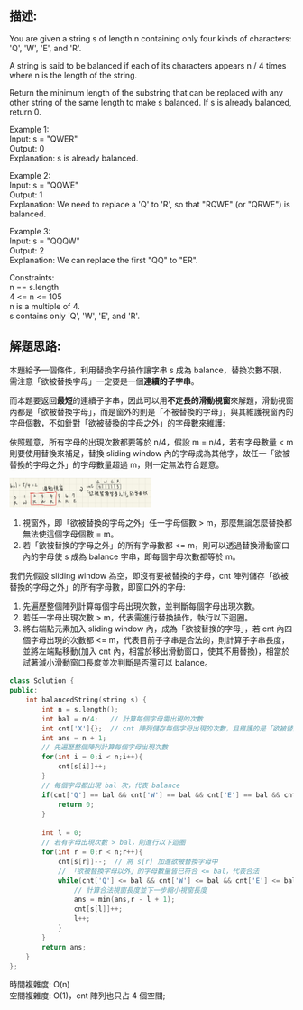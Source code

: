 ## 描述:
You are given a string s of length n containing only four kinds of characters: 'Q', 'W', 'E', and 'R'.

A string is said to be balanced if each of its characters appears n / 4 times where n is the length of the string.

Return the minimum length of the substring that can be replaced with any other string of the same length to make s balanced. If s is already balanced, return 0.  

Example 1:  
Input: s = "QWER"  
Output: 0  
Explanation: s is already balanced.  

Example 2:  
Input: s = "QQWE"  
Output: 1  
Explanation: We need to replace a 'Q' to 'R', so that "RQWE" (or "QRWE") is balanced.  

Example 3:  
Input: s = "QQQW"  
Output: 2  
Explanation: We can replace the first "QQ" to "ER". 
 

Constraints:  
n == s.length  
4 <= n <= 105  
n is a multiple of 4.  
s contains only 'Q', 'W', 'E', and 'R'.

## 解題思路:
本題給予一個條件，利用替換字母操作讓字串 s 成為 balance，替換次數不限，需注意「欲被替換字母」一定要是一個**連續的子字串**。  

而本題要返回**最短**的連續子字串，因此可以用**不定長的滑動視窗**來解題，滑動視窗內都是「欲被替換字母」，而是窗外的則是「不被替換的字母」，與其維護視窗內的字母個數，不如針對「欲被替換的字母之外」的字母數來維護:  

依照題意，所有字母的出現次數都要等於 n/4，假設 m = n/4，若有字母數量 < m 則要使用替換來補足，替換 sliding window 內的字母成為其他字，故任一「欲被替換的字母之外」的字母數量超過 m，則一定無法符合題意。  

<img src="image-4.png" style="width:50%; height:auto;">  
  
1. 視窗外，即「欲被替換的字母之外」任一字母個數 > m，那麼無論怎麼替換都無法使這個字母個數 = m。
2. 若「欲被替換的字母之外」的所有字母數都 <= m，則可以透過替換滑動窗口內的字母使 s 成為 balance 字串，即每個字母次數都等於 m。  

我們先假設 sliding window 為空，即沒有要被替換的字母，cnt 陣列儲存「欲被替換的字母之外」的所有字母數，即窗口外的字母:
1. 先遍歷整個陣列計算每個字母出現次數，並判斷每個字母出現次數。
2. 若任一字母出現次數 > m，代表需進行替換操作，執行以下迴圈。
3. 將右端點元素加入 sliding window 內，成為「欲被替換的字母」，若 cnt 內四個字母出現的次數都 <= m，代表目前子字串是合法的，則計算子字串長度，並將左端點移動(加入 cnt 內，相當於移出滑動窗口，使其不用替換)，相當於試著減小滑動窗口長度並次判斷是否還可以 balance。

```C++
class Solution {
public:
    int balancedString(string s) {
        int n = s.length();
        int bal = n/4;   // 計算每個字母需出現的次數
        int cnt['X']{};  // cnt 陣列儲存每個字母出現的次數，且維護的是「欲被替換字母以外」的字符
        int ans = n + 1;
        // 先遍歷整個陣列計算每個字母出現次數
        for(int i = 0;i < n;i++){
            cnt[s[i]]++;
        }
        // 每個字母都出現 bal 次，代表 balance
        if(cnt['Q'] == bal && cnt['W'] == bal && cnt['E'] == bal && cnt['R'] == bal){
            return 0;
        }

        int l = 0;
        // 若有字母出現次數 > bal，則進行以下迴圈
        for(int r = 0;r < n;r++){
            cnt[s[r]]--;  // 將 s[r] 加進欲被替換字母中
            // 「欲被替換字母以外」的字母數量皆已符合 <= bal，代表合法
            while(cnt['Q'] <= bal && cnt['W'] <= bal && cnt['E'] <= bal && cnt['R'] <= bal){
                // 計算合法視窗長度並下一步縮小視窗長度
                ans = min(ans,r - l + 1);
                cnt[s[l]]++;
                l++;
            }
        }
        return ans;
    }
};
```
時間複雜度: O(n)  
空間複雜度: O(1)，cnt 陣列也只占 4 個空間;
